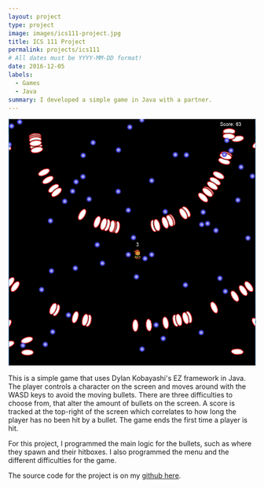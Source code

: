 ```yaml
---
layout: project
type: project
image: images/ics111-project.jpg
title: ICS 111 Project
permalink: projects/ics111
# All dates must be YYYY-MM-DD format!
date: 2016-12-05
labels:
  - Games
  - Java
summary: I developed a simple game in Java with a partner.
---
```


<div class="ui small rounded images">
  <img class="ui image" src="../images/ics111-project.png">
</div>

This is a simple game that uses Dylan Kobayashi's EZ framework in Java. The player controls a character on the screen and moves around with the WASD keys to avoid the moving bullets. There are three difficulties to choose from, that alter the amount of bullets on the screen. A score is tracked at the top-right of the screen which correlates to how long the player has no been hit by a bullet. The game ends the first time a player is hit.

For this project, I programmed the main logic for the bullets, such as where they spawn and their hitboxes. I also programmed the menu and the different difficulties for the game.

The source code for the project is on my [github here](https://github.com/clift3/ICS-111-Game).



